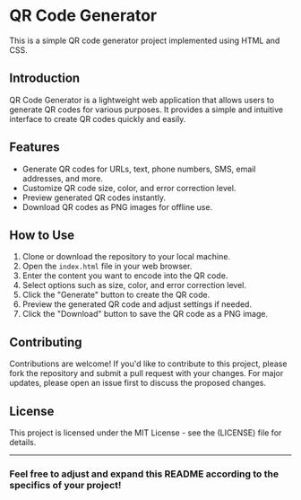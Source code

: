 # QR Code Generator

This is a simple QR code generator project implemented using HTML and CSS.


## Introduction

QR Code Generator is a lightweight web application that allows users to generate QR codes for various purposes. It provides a simple and intuitive interface to create QR codes quickly and easily.

## Features

- Generate QR codes for URLs, text, phone numbers, SMS, email addresses, and more.
- Customize QR code size, color, and error correction level.
- Preview generated QR codes instantly.
- Download QR codes as PNG images for offline use.

## How to Use

1. Clone or download the repository to your local machine.
2. Open the `index.html` file in your web browser.
3. Enter the content you want to encode into the QR code.
4. Select options such as size, color, and error correction level.
5. Click the "Generate" button to create the QR code.
6. Preview the generated QR code and adjust settings if needed.
7. Click the "Download" button to save the QR code as a PNG image.


## Contributing

Contributions are welcome! If you'd like to contribute to this project, please fork the repository and submit a pull request with your changes. For major updates, please open an issue first to discuss the proposed changes.

## License

This project is licensed under the MIT License - see the (LICENSE) file for details.

---

### Feel free to adjust and expand this README according to the specifics of your project!
 
